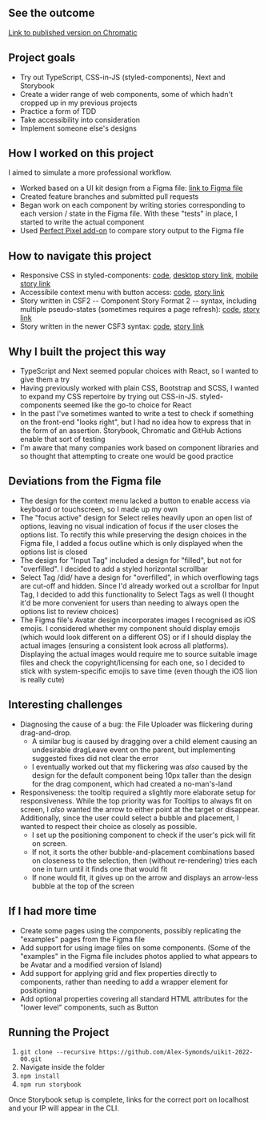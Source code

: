 ## See the outcome
[Link to published version on Chromatic](https://main--6467820305f602a876c3512e.chromatic.com/?path=/story/theme--page)

## Project goals
- Try out TypeScript, CSS-in-JS (styled-components), Next and Storybook
- Create a wider range of web components, some of which hadn't cropped up in my previous projects
- Practice a form of TDD
- Take accessibility into consideration
- Implement someone else's designs  

## How I worked on this project
I aimed to simulate a more professional workflow.
- Worked based on a UI kit design from a Figma file: [link to Figma file](https://www.figma.com/community/file/817436609226882468)
- Created feature branches and submitted pull requests
- Began work on each component by writing stories corresponding to each version / state in the Figma file. With these "tests" in place, I started to write the actual component
- Used [Perfect Pixel add-on](https://www.welldonecode.com/perfectpixel/) to compare story output to the Figma file  

## How to navigate this project
- Responsive CSS in styled-components: [code](https://github.com/Alex-Symonds/uikit-2022-00/blob/5633b525cb8bfe43e5cdef979dbb7bfe25deec24/components/Island.tsx#L81), [desktop story link](http://localhost:6006/?path=/story/ui-kit-island--default), [mobile story link](https://main--6467820305f602a876c3512e.chromatic.com/?path=/story/ui-kit-island--responsive)
- Accessibile context menu with button access: [code](https://github.com/Alex-Symonds/uikit-2022-00/blob/main/components/contextMenu/ContextMenu.tsx), [story link](https://main--6467820305f602a876c3512e.chromatic.com/?path=/story/ui-kit-contextmenu--right-click-radio)
- Story written in CSF2 -- Component Story Format 2 -- syntax, including multiple pseudo-states (sometimes requires a page refresh): [code](https://github.com/Alex-Symonds/uikit-2022-00/blob/main/components/Button.stories.tsx), [story link](https://main--6467820305f602a876c3512e.chromatic.com/?path=/story/ui-kit-button--primary)
- Story written in the newer CSF3 syntax: [code](https://github.com/Alex-Symonds/uikit-2022-00/blob/main/components/tooltip/Tooltip.stories.tsx), [story link](https://main--6467820305f602a876c3512e.chromatic.com/?path=/story/ui-kit-tooltip--default-functional)

## Why I built the project this way
- TypeScript and Next seemed popular choices with React, so I wanted to give them a try
- Having previously worked with plain CSS, Bootstrap and SCSS, I wanted to expand my CSS repertoire by trying out CSS-in-JS. styled-components seemed like the go-to choice for React
- In the past I've sometimes wanted to write a test to check if something on the front-end "looks right", but I had no idea how to express that in the form of an assertion. Storybook, Chromatic and GitHub Actions enable that sort of testing
- I'm aware that many companies work based on component libraries and so thought that attempting to create one would be good practice

## Deviations from the Figma file
- The design for the context menu lacked a button to enable access via keyboard or touchscreen, so I made up my own
- The "focus active" design for Select relies heavily upon an open list of options, leaving no visual indication of focus if the user closes the options list. To rectify this while preserving the design choices in the Figma file, I added a focus outline which is only displayed when the options list is closed
- The design for "Input Tag" included a design for "filled", but not for "overfilled". I decided to add a styled horizontal scrollbar
- Select Tag /did/ have a design for "overfilled", in which overflowing tags are cut-off and hidden. Since I'd already worked out a scrollbar for Input Tag, I decided to add this functionality to Select Tags as well (I thought it'd be more convenient for users than needing to always open the options list to review choices)
- The Figma file's Avatar design incorporates images I recognised as iOS emojis. I considered whether my component should display emojis (which would look different on a different OS) or if I should display the actual images (ensuring a consistent look across all platforms). Displaying the actual images would require me to source suitable image files and check the copyright/licensing for each one, so I decided to stick with system-specific emojis to save time (even though the iOS lion is really cute)

## Interesting challenges
- Diagnosing the cause of a bug: the File Uploader was flickering during drag-and-drop.
    - A similar bug is caused by dragging over a child element causing an undesirable dragLeave event on the parent, but implementing suggested fixes did not clear the error
    - I eventually worked out that my flickering was *also* caused by the design for the default component being 10px taller than the design for the drag component, which had created a no-man's-land
- Responsiveness: the tooltip required a slightly more elaborate setup for responsiveness. While the top priority was for Tooltips to always fit on screen, I *also* wanted the arrow to either point at the target or disappear. Additionally, since the user could select a bubble and placement, I wanted to respect their choice as closely as possible.
    - I set up the positioning component to check if the user's pick will fit on screen.
    - If not, it sorts the other bubble-and-placement combinations based on closeness to the selection, then (without re-rendering) tries each one in turn until it finds one that would fit
    - If none would fit, it gives up on the arrow and displays an arrow-less bubble at the top of the screen

## If I had more time
- Create some pages using the components, possibly replicating the "examples" pages from the Figma file
- Add support for using image files on some components. (Some of the "examples" in the Figma file includes photos applied to what appears to be Avatar and a modified version of Island)
- Add support for applying grid and flex properties directly to components, rather than needing to add a wrapper element for positioning
- Add optional properties covering all standard HTML attributes for the "lower level" components, such as Button

## Running the Project
1. `git clone --recursive https://github.com/Alex-Symonds/uikit-2022-00.git`
2. Navigate inside the folder
3. `npm install`
4. `npm run storybook`

Once Storybook setup is complete, links for the correct port on localhost and your IP will appear in the CLI.